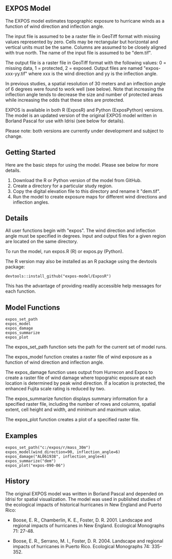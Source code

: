 ## EXPOS Model

The EXPOS model estimates topographic exposure to hurricane winds as a function
of wind direction and inflection angle.

The input file is assumed to be a raster file in GeoTiff format with missing values
represented by zero.  Cells may be rectangular but horizontal and vertical units 
must be the same. Columns are assumed to be closely aligned with true north.
The name of the input file is assumed to be "dem.tif".

The output file is a raster file in GeoTiff format with the following values: 
0 = missing data, 1 = protected, 2 = exposed. Output files are named "expos-xxx-yy.tif"
where xxx is the wind direction and yy is the inflection angle.

In previous studies, a spatial resolution of 30 meters and an inflection angle of 
6 degrees were found to work well (see below). Note that increasing the inflection 
angle tends to decrease the size and number of protected areas while increasing 
the odds that these sites are protected.

EXPOS is available in both R (ExposR) and Python (ExposPython) versions. 
The model is an updated version of the original EXPOS model written in Borland 
Pascal for use with Idrisi (see below for details).

Please note: both versions are currently under development and subject to change.

## Getting Started

Here are the basic steps for using the model. Please see below for more details.

1. Download the R or Python version of the model from GitHub.
2. Create a directory for a particular study region.
3. Copy the digital elevation file to this directory and rename it "dem.tif".
4. Run the model to create exposure maps for different wind directions and inflection
angles.

## Details

All user functions begin with "expos". The wind direction and inflection angle must be
specified in degrees. Input and output files for a given region are located on the same
directory.

To run the model, run expos.R (R) or expos.py (Python). 

The R version may also be installed as an R package using the devtools package:

```{r}	
devtools::install_github("expos-model/ExposR")
```

This has the advantage of providing readily accessible help messages for each 
function.

## Model Functions

```{r}	
expos_set_path
expos_model
expos_damage
expos_summarize
expos_plot
```

The expos_set_path function sets the path for the current set of model runs.

The expos_model function creates a raster file of wind exposure as a function
of wind direction and inflection angle.

The expos_damage function uses output from Hurrecon and Expos to create a raster
file of wind damage where topograhic exposure at each location is determined 
by peak wind direction. If a location is protected, the enhanced Fujita scale 
rating is reduced by two.

The expos_summarize function displays summary information for a specified raster
file, including the number of rows and columns, spatial extent, cell height and 
width, and minimum and maximum value.

The expos_plot function creates a plot of a specified raster file.

## Examples


```{r}
expos_set_path("c:/expos/r/mass_30m")
expos_model(wind_direction=90, inflection_angle=6)
expos_damage("AL061938", inflection_angle=6)
expos_summarize("dem")
expos_plot("expos-090-06")
```

## History

The original EXPOS model was written in Borland Pascal and depended on Idrisi 
for spatial visualization. The model was used in published studies of the ecological 
impacts of historical hurricanes in New England and Puerto Rico:

* Boose, E. R., Chamberlin, K. E., Foster, D. R. 2001. Landscape and regional impacts 
of hurricanes in New England. Ecological Monographs 71: 27-48.

* Boose, E. R., Serrano, M. I., Foster, D. R. 2004. Landscape and regional impacts of 
hurricanes in Puerto Rico. Ecological Monographs 74: 335-352.

